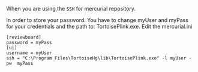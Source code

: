 When you are using the `SSH` for mercurial repository. 

In order to store your password. You have to change myUser and myPass for your credentials and the path to: TortoisePlink.exe. Edit the mercurial.ini

```
[reviewboard]
password = myPass
[ui]
username = myUser
ssh = "C:\Program Files\TortoiseHg\lib\TortoisePlink.exe" -l myUser -pw  myPass
```
